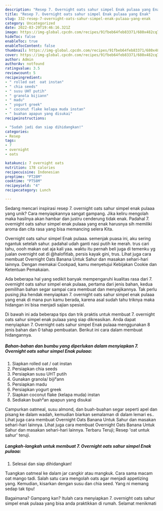 ```yaml
---
description: "Resep 7. Overnight oats sahur simpel Enak pulaaa yang Enak"
title: "Resep 7. Overnight oats sahur simpel Enak pulaaa yang Enak"
slug: 332-resep-7-overnight-oats-sahur-simpel-enak-pulaaa-yang-enak
category: Uncategorized
date: 2022-03-29T19:46:16.321Z
image: https://img-global.cpcdn.com/recipes/91fbeb64feb83371/680x482cq70/7-overnight-oats-sahur-simpel-enak-pulaaa-foto-resep-utama.jpg
hideToc: false
enableToc: true
enableTocContent: false
thumbnail: https://img-global.cpcdn.com/recipes/91fbeb64feb83371/680x482cq70/7-overnight-oats-sahur-simpel-enak-pulaaa-foto-resep-utama.jpg
cover: https://img-global.cpcdn.com/recipes/91fbeb64feb83371/680x482cq70/7-overnight-oats-sahur-simpel-enak-pulaaa-foto-resep-utama.jpg
author: Admin
authorAv: notfound
ratingvalue: 3.5
reviewcount: 5
recipeingredient:
- " rolled oat  oat instan"
- " chia seeds"
- " susu UHT putih"
- " granola bijiann"
- " madu"
- " yogurt greek"
- " coconut flake kelapa muda instan"
- " buahan apapun yang disukai"
recipeinstructions:

- "Sudah jadi dan siap dihidangkan!"
categories:
- Resep
tags:
- 7
- overnight
- oats

katakunci: 7 overnight oats 
nutrition: 178 calories
recipecuisine: Indonesian
preptime: "PT28M"
cooktime: "PT58M"
recipeyield: "4"
recipecategory: Lunch

---
```





Sedang mencari inspirasi resep 7. overnight oats sahur simpel enak pulaaa yang unik? Cara menyiapkannya sangat gampang. Jika keliru mengolah maka hasilnya akan hambar dan justru cenderung tidak enak. Padahal 7. overnight oats sahur simpel enak pulaaa yang enak harusnya sih memiliki aroma dan cita rasa yang bisa memancing selera Kita.





Overnight oats sahur simpel Enak pulaaa. semenjak puasa ini, aku sering ngantuk setelah sahur. padahal udah ganti nasi putih ke merah. trus cari tahu, oooh makan oat aja kali yaa. waktu itu pernah beli juga di temenku yg jualan overnight oat di @halofitlab, persis kayak gini, trus. Lihat juga cara membuat Overnight Oats Banana Untuk Sahur dan masakan sehari-hari lainnya. Dengan memakai Cookpad, kamu menyetujui Kebijakan Cookie dan Ketentuan Pemakaian.

Ada beberapa hal yang sedikit banyak mempengaruhi kualitas rasa dari 7. overnight oats sahur simpel enak pulaaa, pertama dari jenis bahan, kedua pemilihan bahan segar sampai cara membuat dan menyajikannya. Tak perlu pusing jika hendak menyiapkan 7. overnight oats sahur simpel enak pulaaa yang enak di mana pun kamu berada, karena asal sudah tahu triknya maka hidangan ini bisa menjadi sajian spesial.






Di bawah ini ada beberapa tips dan trik praktis untuk membuat 7. overnight oats sahur simpel enak pulaaa yang siap dikreasikan. Anda dapat menyiapkan 7. Overnight oats sahur simpel Enak pulaaa menggunakan 8 jenis bahan dan 0 tahap pembuatan. Berikut ini cara dalam membuat hidangannya.

<!--inarticleads1-->

##### Bahan-bahan dan bumbu yang diperlukan dalam menyiapkan 7. Overnight oats sahur simpel Enak pulaaa:

1. Siapkan  rolled oat / oat instan
1. Persiapkan  chia seeds
1. Persiapkan  susu UHT putih
1. Gunakan  granola/ biji²ann
1. Persiapkan  madu
1. Persiapkan  yogurt greek
1. Siapkan  coconut flake (kelapa muda) instan
1. Sediakan  buah²an apapun yang disukai


Campurkan oatmeal, susu almond, dan buah-buahan segar seperti apel dan pisang ke dalam wadah, kemudian biarkan semalaman di dalam lemari es.. Lihat juga cara membuat Overnight Oats Banana Untuk Sahur dan masakan sehari-hari lainnya. Lihat juga cara membuat Overnight Oats Banana Untuk Sahur dan masakan sehari-hari lainnya. Terbaru Teruji; Resep &#39;oat untuk sahur&#39; teruji. 

<!--inarticleads2-->

##### Langkah-langkah untuk membuat 7. Overnight oats sahur simpel Enak pulaaa:


1. Selesai dan siap dihidangkan!

Tuangkan oatmeal ke dalam jar cangkir atau mangkuk. Cara sama macam oat mango tadi. Salah satu cara mengolah oats agar menjadi appetizing yang. Kemudian, kisarkan dengan susu dan chia seed. Yang ni memang sedap tak tipu! 

Bagaimana? Gampang kan? Itulah cara menyiapkan 7. overnight oats sahur simpel enak pulaaa yang bisa anda praktikkan di rumah. Selamat menikmati
